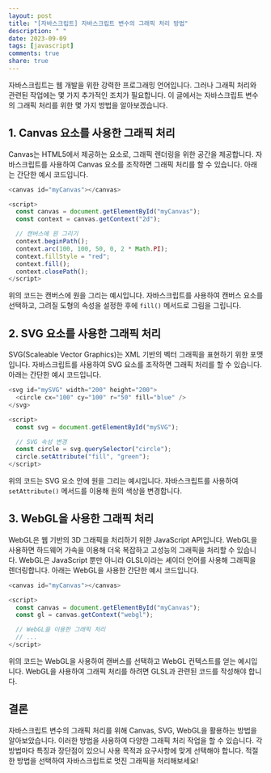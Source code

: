 ```yaml
---
layout: post
title: "[자바스크립트] 자바스크립트 변수의 그래픽 처리 방법"
description: " "
date: 2023-09-09
tags: [javascript]
comments: true
share: true
---
```


자바스크립트는 웹 개발을 위한 강력한 프로그래밍 언어입니다. 그러나 그래픽 처리와 관련된 작업에는 몇 가지 추가적인 조치가 필요합니다. 이 글에서는 자바스크립트 변수의 그래픽 처리를 위한 몇 가지 방법을 알아보겠습니다.

## 1. Canvas 요소를 사용한 그래픽 처리

Canvas는 HTML5에서 제공하는 요소로, 그래픽 렌더링을 위한 공간을 제공합니다. 자바스크립트를 사용하여 Canvas 요소를 조작하면 그래픽 처리를 할 수 있습니다. 아래는 간단한 예시 코드입니다.

```javascript
<canvas id="myCanvas"></canvas>

<script>
  const canvas = document.getElementById("myCanvas");
  const context = canvas.getContext("2d");

  // 캔버스에 원 그리기
  context.beginPath();
  context.arc(100, 100, 50, 0, 2 * Math.PI);
  context.fillStyle = "red";
  context.fill();
  context.closePath();
</script>
```

위의 코드는 캔버스에 원을 그리는 예시입니다. 자바스크립트를 사용하여 캔버스 요소를 선택하고, 그려질 도형의 속성을 설정한 후에 `fill()` 메서드로 그림을 그립니다.

## 2. SVG 요소를 사용한 그래픽 처리

SVG(Scaleable Vector Graphics)는 XML 기반의 벡터 그래픽을 표현하기 위한 포맷입니다. 자바스크립트를 사용하여 SVG 요소를 조작하면 그래픽 처리를 할 수 있습니다. 아래는 간단한 예시 코드입니다.

```javascript
<svg id="mySVG" width="200" height="200">
  <circle cx="100" cy="100" r="50" fill="blue" />
</svg>

<script>
  const svg = document.getElementById("mySVG");

  // SVG 속성 변경
  const circle = svg.querySelector("circle");
  circle.setAttribute("fill", "green");
</script>
```

위의 코드는 SVG 요소 안에 원을 그리는 예시입니다. 자바스크립트를 사용하여 `setAttribute()` 메서드를 이용해 원의 색상을 변경합니다.

## 3. WebGL을 사용한 그래픽 처리

WebGL은 웹 기반의 3D 그래픽을 처리하기 위한 JavaScript API입니다. WebGL을 사용하면 하드웨어 가속을 이용해 더욱 복잡하고 고성능의 그래픽을 처리할 수 있습니다. WebGL은 JavaScript 뿐만 아니라 GLSL이라는 셰이더 언어를 사용해 그래픽을 렌더링합니다. 아래는 WebGL을 사용한 간단한 예시 코드입니다.

```javascript
<canvas id="myCanvas"></canvas>

<script>
  const canvas = document.getElementById("myCanvas");
  const gl = canvas.getContext("webgl");

  // WebGL을 이용한 그래픽 처리
  // ...
</script>
```

위의 코드는 WebGL을 사용하여 캔버스를 선택하고 WebGL 컨텍스트를 얻는 예시입니다. WebGL을 사용하여 그래픽 처리를 하려면 GLSL과 관련된 코드를 작성해야 합니다.

## 결론

자바스크립트 변수의 그래픽 처리를 위해 Canvas, SVG, WebGL을 활용하는 방법을 알아보았습니다. 이러한 방법을 사용하여 다양한 그래픽 처리 작업을 할 수 있습니다. 각 방법마다 특징과 장단점이 있으니 사용 목적과 요구사항에 맞게 선택해야 합니다. 적절한 방법을 선택하여 자바스크립트로 멋진 그래픽을 처리해보세요!